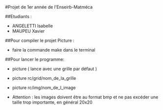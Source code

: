 #Projet de 1er année de l'Enseirb-Matméca


##Etudiants :
- ANGELETTI Isabelle
- MAUPEU Xavier


##Pour compiler le projet Picture : 
- faire la commande make dans le terminal


##Pour lancer le programme:
- picture ( lance avec une grille par défaut )
- picture rc/grid/nom_de_la_grille
- picture rc/img/nom_de_l_image 


- Attention : les images doivent être au format bmp et ne pas excéder une taille trop importante, en général 20x20